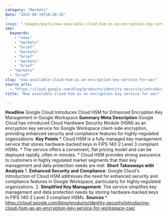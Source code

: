 ```yaml
---
category: "Markets"
date: "2025-08-19T18:20:34"
"
image: "/images/posts/now-available-cloud-hsm-as-an-encryption-key-service-for-wor.jpg"
seo:
  keywords:
    - "news"
    - "markets"
    - "brief"
    - "markets"
    - "brief"
    - "markets"
    - "brief"
  - "markets"
  - "brief"
slug: "now-available-cloud-hsm-as-an-encryption-key-service-for-wor"
source_urls:
  - "https://cloud.google.com/blog/products/identity-security/introducing-cloud-hsm-as-an-encryption-key-service-for-workspace-cse/"
title: "Now available cloud hsm as an encryption key service for wor"

---
```


**Headline** Google Cloud Introduces Cloud HSM for Enhanced Encryption Key Management in Google Workspace  **Summary Meta Description** Google Cloud has introduced Cloud Hardware Security Module (HSM) as an encryption key service for Google Workspace client-side encryption, providing enhanced security and compliance features for highly-regulated organizations.  **Key Points**  * Cloud HSM is a fully managed key management service that stores hardware-backed keys in FIPS 140-2 Level 3 compliant HSMs. * The service offers a convenient, flat pricing model and can be deployed rapidly, often in minutes. * Cloud HSM provides strong assurance to customers in highly regulated market segments that their key management and data protection needs are met.  **Short Takeaways with Analysis**  1. **Enhanced Security and Compliance**: Google Cloud's introduction of Cloud HSM addresses the need for enhanced security and compliance features in Google Workspace, particularly for highly-regulated organizations. 2. **Simplified Key Management**: The service simplifies key management and data protection needs by storing hardware-backed keys in FIPS 140-2 Level 3 compliant HSMs.  **Sources**  * https://cloud.google.com/blog/products/identity-security/introducing-cloud-hsm-as-an-encryption-key-service-for-workspace-cse/